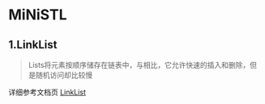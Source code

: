 # MiNiSTL

## 1.LinkList

> Lists将元素按顺序储存在链表中，与相比，它允许快速的插入和删除，但是随机访问却比较慢

详细参考文档页  <a href="./docs/LinkList.md" >LinkList</a>



























































